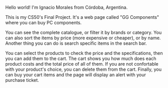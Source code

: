 Hello world! I'm Ignacio Morales from Córdoba, Argentina.

This is my CS50's Final Project. It's a web page called "GG Components" where you can buy PC components.

You can see the complete catalogue, or filter it by brands or category. You can also sort the items by price (more expensive or cheaper), or by name.
Another thing you can do is search specific items in the search bar.

You can select the products to check the price and the specifications, then you can add them to the cart.
The cart shows you how much does each product costs and the total price of all of them.
If you are not confortable with your product's choice, you can delete them from the cart.
Finally, you can buy your cart items and the page will display an alert with your purchase ticket.
